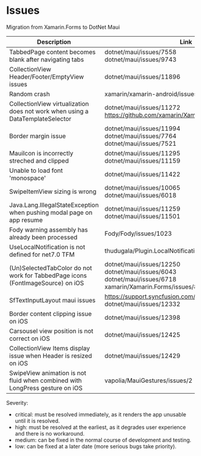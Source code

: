 # Issues

Migration from Xamarin.Forms to DotNet Maui

| Description | Link | Severity | Status | Repro |
| --- | --- | --- | --- | --- |
| TabbedPage content becomes blank after navigating tabs | dotnet/maui/issues/7558 <br /> dotnet/maui/issues/9743 | Critical | Open | [MauiAppTabbedPageBlank](MauiAppTabbedPageBlank) |
| CollectionView Header/Footer/EmptyView issues | dotnet/maui/issues/11896 | High | Open | [MauiAppCollectionViewHeaderOrEmpty](MauiAppCollectionViewHeaderOrEmpty) |
| Random crash | xamarin/xamarin-android/issues/7335 | High | Open | |
| CollectionView virtualization does not work when using a DataTemplateSelector | dotnet/maui/issues/11272 <br /> https://github.com/xamarin/Xamarin.Forms/issues/13045 | Medium | Open | [CollectionViewVirtualization](CollectionViewVirtualization) |
| Border margin issue | dotnet/maui/issues/11994 <br /> dotnet/maui/issues/7764 <br /> dotnet/maui/issues/7521 | Medium | Open | [MauiAppBorderMargin](MauiAppBorderMargin) |
| MauiIcon is incorrectly streched and clipped | dotnet/maui/issues/11295 <br /> dotnet/maui/issues/11159 | Low | Open | [MauiAppIconStretched](MauiAppIconStretched) |
| Unable to load font 'monospace' | dotnet/maui/issues/11422 | Low | Open | [MauiAppFontMonospace](MauiAppFontMonospace) |
| SwipeItemView sizing is wrong | dotnet/maui/issues/10065 <br /> dotnet/maui/issues/6018 | Low | Fixed | [MauiAppSwipeItemViewSizing](MauiAppSwipeItemViewSizing) |
| Java.Lang.IllegalStateException when pushing modal page on app resume | dotnet/maui/issues/11259 <br /> dotnet/maui/issues/11501 | Low | Open | [MauiAppExceptionOnResume](MauiAppExceptionOnResume) |
| Fody warning assembly has already been processed | Fody/Fody/issues/1023 | Low | Open | [MauiAppFodyAlreadyProcessed](MauiAppFodyAlreadyProcessed) |
| UseLocalNotification is not defined for net7.0 TFM | thudugala/Plugin.LocalNotification/issues/343 | Low | Fixed | [MauiAppLocalNotificationLib](MauiAppLocalNotificationLib) |
| (Un)SelectedTabColor do not work for TabbedPage icons (FontImageSource) on iOS | dotnet/maui/issues/12250 <br /> dotnet/maui/issues/6043 <br /> dotnet/maui/issues/6718 <br /> xamarin/Xamarin.Forms/issues/8556 | Low | Open | [MauiAppTabbedPageIconColor](MauiAppTabbedPageIconColor) |
| SfTextInputLayout maui issues | https://support.syncfusion.com/support/tickets/426462 <br /> dotnet/maui/issues/12332 | Low | Open | [MauiAppSfTextInputLayout](MauiAppSfTextInputLayout) |
| Border content clipping issue on iOS | dotnet/maui/issues/12398 | Low | Open | [MauiAppBorderPaddingClip](MauiAppBorderPaddingClip) |
| Carsousel view position is not correct on iOS | dotnet/maui/issues/12425 | Low | Open | [MauiAppCarouselView](MauiAppCarouselView) |
| CollectionView Items display issue when Header is resized on iOS | dotnet/maui/issues/12429 | Low | Open | [MauiAppCollectionViewHeaderResize](MauiAppCollectionViewHeaderResize) |
| SwipeView animation is not fluid when combined with LongPress gesture on iOS | vapolia/MauiGestures/issues/2 | Low | Open | [MauiAppSwipeViewAnimation](MauiAppSwipeViewAnimation) |

Severity:
- critical: must be resolved immediately, as it renders the app unusable until it is resolved.
- high: must be resolved at the earliest, as it degrades user experience and there is no workaround.
- medium: can be fixed in the normal course of development and testing.
- low:  can be fixed at a later date (more serious bugs take priority).
